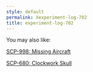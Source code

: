 ```yaml
---
style: default
permalink: Xexperiment-log-702
title: experiment-log-702
---
```

You may also like:

[SCP-998: Missing Aircraft](http://scp-wiki.net/scp-998)

[SCP-680: Clockwork Skull](http://scp-wiki.net/scp-680)
